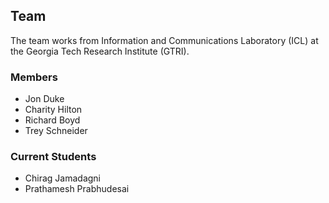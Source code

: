 ## Team

The team works from Information and Communications Laboratory (ICL) at the Georgia Tech Research Institute (GTRI).

### Members
* Jon Duke
* Charity Hilton
* Richard Boyd
* Trey Schneider

### Current Students
* Chirag Jamadagni
* Prathamesh Prabhudesai